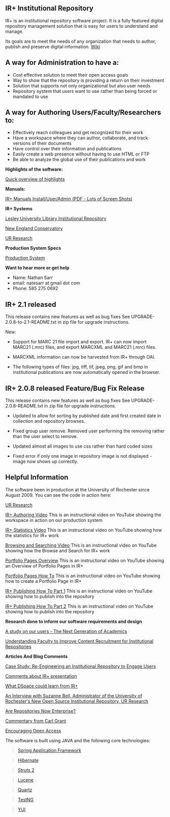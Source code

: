 ## IR+ Institutional Repository ##

IR+ is an institutional repository software project.  It is a fully featured digital repository management solution that is easy for users to understand and manage.

Its goals are to meet the needs of any organization that needs to author, publish and preserve digital information. [Wiki](http://code.google.com/p/irplus/wiki/MainPage?tm=6)

## A way for Administration to have a: ##

  * Cost effective solution to meet their open access goals
  * Way to show that the repository is providing a return on their investment
  * Solution that supports not only organizational but also user needs
  * Repository system that users want to use rather than being forced or mandated to use

## A way for Authoring Users/Faculty/Researchers to: ##

  * Effectively reach colleagues and get recognized for their work
  * Have a workspace where they can author, collaborate, and track versions of their documents
  * Have control over their information and publications
  * Easily create a web presence without having to use HTML or FTP
  * Be able to analyze the global use of their publications and work

**Highlights of the software:**

[Quick overview of highlights ](https://urresearch.rochester.edu/researcherPublicationView.action?researcherPublicationId=11)

**Manuals:**

[IR+ Manuals Install/User/Admin (PDF - Lots of Screen Shots) ](https://urresearch.rochester.edu/researcherPublicationView.action?researcherPublicationId=16)

**IR+ Systems**

[Lesley University Library Institutional Repository](http://ir.flo.org/lesley/home.action)

[New England Conservatory](http://ir.flo.org/nec/home.action)

[UR Research](https://urresearch.rochester.edu/)

**Production System Specs**

[Production System](http://code.google.com/p/irplus/wiki/ProductionSystem)

**Want to hear more or get help**

  * Name: Nathan Sarr
  * email: natesarr at gmail dot com
  * Phone: 585 275 0692

## IR+ 2.1 released ##

This release contains new features as well as bug fixes See UPGRADE-2.0.8-to-2.1-README.txt in zip file for upgrade instructions.

New:

  * Support for MARC 21 file import and export.  IR+ can now import MARC21 (.mrc) files, and export MARCXML and  MARC21 (.mrc)  files.

  * MARCXML information can now be harvested from IR+ through OAI.

  * The following types of files: jpg, tiff, tif, jpeg, png, gif and bmp in institutional publications are now automatically opened in the browser.

## IR+ 2.0.8 released Feature/Bug Fix Release ##

This release contains new features as well as bug fixes See UPGRADE-2.0.8-README.txt in zip file for upgrade instructions.

  * Updated to allow for sorting by published date and first created date in collection
and repository browses.

  * Fixed group user remove.  Removed user performing the removing rather than the
user select to remove.

  * Updated almost all images to use css rather than hard coded sizes

  * Fixed error if only one image in repository image is not displayed - image
now shows up correctly.




## Helpful Information ##

The software been in production at the University of Rochester since August 2009.   You can see the code in action here:

[UR Research ](https://urresearch.rochester.edu)



[IR+ Authoring Video](http://www.youtube.com/watch?v=8ru4gCOuOrE)  This is an instructional video on YouTube showing the workspace in action on our production system

[IR+ Statistics Video](http://www.youtube.com/watch?v=7dYLbK_6xH8)  This is an instructional video on YouTube showing how the statistics for IR+ work

[Browsing and Searching Video](http://www.youtube.com/watch?v=jT0LJPNW8U0)  This is an instructional video on YouTube showing how the Browse and Search for IR+ work

[Portfolio Pages Overview](http://www.youtube.com/watch?v=PlUAy96J80s)  This is an instructional video on YouTube showing an Overview of Portfolio Pages in IR+

[Portfolio Pages How To](http://www.youtube.com/watch?v=wJprgnZkK0Q)  This is an instructional video on YouTube showing how to create a Portfolio Page in IR+

[IR+ Publishing How To Part 1](http://www.youtube.com/watch?v=mltDOdoa0Pw)  This is an
instructional video on YouTube showing how to publish into the repository

[IR+ Publishing How To Part 2](http://www.youtube.com/watch?v=v7nB1auMrm4) This is an
instructional video on YouTube showing how to publish into the repository




**Research done to inform our software requirements and design**

[A study on our users - The Next Generation of Academics](https://urresearch.rochester.edu/institutionalPublicationPublicView.action?institutionalItemId=5600)


[Understanding Faculty to Improve Content Recruitment for Institutional Repositories](https://urresearch.rochester.edu/institutionalPublicationPublicView.action?institutionalItemId=1253)


**Articles And Blog Comments**

[Case Study: Re-Engineering an Institutional Repository to Engage Users](http://www.informaworld.com/smpp/content~content=a928310909~db=all~jumptype=rss)

[Comments about IR+ presentation](http://undergraduatesciencelibrarian.wordpress.com/2010/06/24/suny-librarians-association-conference-wrap-up/)

[What DSpace could learn from IR+](http://www.facebook.com/note.php?note_id=271812408767)

[An Interview with Suzanne Bell, Administrator of the University of Rochester's New Open Source Institutional Repository, UR Research ](http://dx.doi.org/10.1016/j.serrev.2009.11.006)

[Are Repositories Now Enterprise?](http://dfflanders.wordpress.com/2010/02/01/enterprise-research-repositories/)

[Commentary from Carl Grant](http://commentary.exlibrisgroup.com/2010/02/balancing-innovation-and-focus.html)

[Encouraging Open Access](http://www.insidehighered.com/news/2010/03/02/repositories)



The software is built using JAVA and the following core technologies:


> [Spring Application Framework ](http://www.springsource.org/)

> [Hibernate ](http://www.hibernate.org/)

> [Struts 2 ](http://struts.apache.org/2.x/)

> [Lucene](http://lucene.apache.org/java/docs/)

> [Quartz](http://www.opensymphony.com/quartz/)

> [TestNG ](http://testng.org/doc/)

> [YUI ](http://developer.yahoo.com/yui/)



